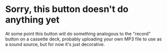 # Sorry, this button doesn't do anything yet

At some point this button will do something analogous to the "record" button on a cassette deck, probably uploading your own MP3 file to use as a sound source, but for now it's just decorative.
